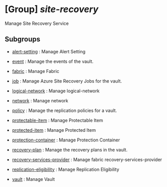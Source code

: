 # [Group] _site-recovery_

Manage Site Recovery Service

## Subgroups

- [alert-setting](/Commands/site-recovery/alert-setting/readme.md)
: Manage Alert Setting

- [event](/Commands/site-recovery/event/readme.md)
: Manage the events of the vault.

- [fabric](/Commands/site-recovery/fabric/readme.md)
: Manage Fabric

- [job](/Commands/site-recovery/job/readme.md)
: Manage Azure Site Recovery Jobs for the vault.

- [logical-network](/Commands/site-recovery/logical-network/readme.md)
: Manage logical-network

- [network](/Commands/site-recovery/network/readme.md)
: Manage network

- [policy](/Commands/site-recovery/policy/readme.md)
: Manage the replication policies for a vault.

- [protectable-item](/Commands/site-recovery/protectable-item/readme.md)
: Manage Protectable Item

- [protected-item](/Commands/site-recovery/protected-item/readme.md)
: Manage Protected Item

- [protection-container](/Commands/site-recovery/protection-container/readme.md)
: Manage Protection Container

- [recovery-plan](/Commands/site-recovery/recovery-plan/readme.md)
: Manage the recovery plans in the vault.

- [recovery-services-provider](/Commands/site-recovery/recovery-services-provider/readme.md)
: Manage fabric recovery-services-provider

- [replication-eligibility](/Commands/site-recovery/replication-eligibility/readme.md)
: Manage Replication Eligibility

- [vault](/Commands/site-recovery/vault/readme.md)
: Manage Vault
